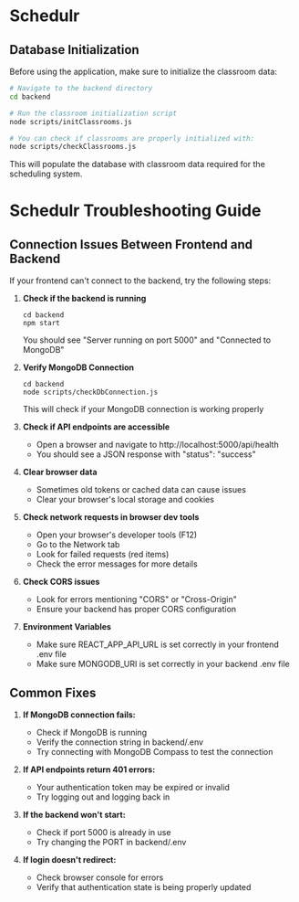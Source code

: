# Schedulr

## Database Initialization

Before using the application, make sure to initialize the classroom data:

```bash
# Navigate to the backend directory
cd backend

# Run the classroom initialization script
node scripts/initClassrooms.js

# You can check if classrooms are properly initialized with:
node scripts/checkClassrooms.js
```

This will populate the database with classroom data required for the scheduling system.

# Schedulr Troubleshooting Guide

## Connection Issues Between Frontend and Backend

If your frontend can't connect to the backend, try the following steps:

1. **Check if the backend is running**
   ```
   cd backend
   npm start
   ```
   You should see "Server running on port 5000" and "Connected to MongoDB"

2. **Verify MongoDB Connection**
   ```
   cd backend
   node scripts/checkDbConnection.js
   ```
   This will check if your MongoDB connection is working properly

3. **Check if API endpoints are accessible**
   - Open a browser and navigate to http://localhost:5000/api/health
   - You should see a JSON response with "status": "success"

4. **Clear browser data**
   - Sometimes old tokens or cached data can cause issues
   - Clear your browser's local storage and cookies

5. **Check network requests in browser dev tools**
   - Open your browser's developer tools (F12)
   - Go to the Network tab
   - Look for failed requests (red items)
   - Check the error messages for more details

6. **Check CORS issues**
   - Look for errors mentioning "CORS" or "Cross-Origin"
   - Ensure your backend has proper CORS configuration

7. **Environment Variables**
   - Make sure REACT_APP_API_URL is set correctly in your frontend .env file
   - Make sure MONGODB_URI is set correctly in your backend .env file

## Common Fixes

1. **If MongoDB connection fails:**
   - Check if MongoDB is running
   - Verify the connection string in backend/.env
   - Try connecting with MongoDB Compass to test the connection

2. **If API endpoints return 401 errors:**
   - Your authentication token may be expired or invalid
   - Try logging out and logging back in

3. **If the backend won't start:**
   - Check if port 5000 is already in use
   - Try changing the PORT in backend/.env

4. **If login doesn't redirect:**
   - Check browser console for errors
   - Verify that authentication state is being properly updated
